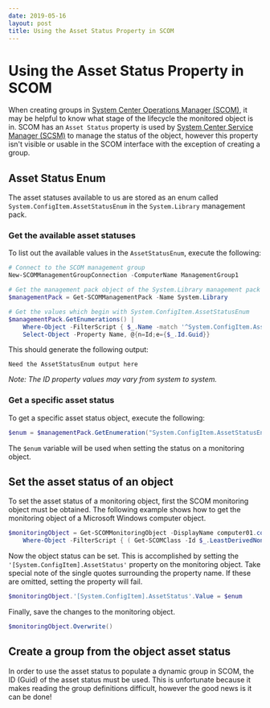 ```yaml
---
date: 2019-05-16
layout: post
title: Using the Asset Status Property in SCOM
---
```


# Using the Asset Status Property in SCOM

When creating groups in [System Center Operations Manager (SCOM)](https://docs.microsoft.com/system-center/scom/welcome), it may be helpful to know what stage of the lifecycle the monitored object is in. SCOM has an `Asset Status` property is used by [System Center Service Manager (SCSM)](https://docs.microsoft.com/system-center/scsm) to manage the status of the object, however this property isn't visible or usable in the SCOM interface with the exception of creating a group.

## Asset Status Enum

The asset statuses available to us are stored as an enum called `System.ConfigItem.AssetStatusEnum` in the `System.Library` management pack.

### Get the available asset statuses

To list out the available values in the `AssetStatusEnum`, execute the following:

```PowerShell
# Connect to the SCOM management group
New-SCOMManagementGroupConnection -ComputerName ManagementGroup1

# Get the management pack object of the System.Library management pack
$managementPack = Get-SCOMManagementPack -Name System.Library

# Get the values which begin with System.ConfigItem.AssetStatusEnum
$managementPack.GetEnumerations() |
    Where-Object -FilterScript { $_.Name -match '^System.ConfigItem.AssetStatusEnum' } |
    Select-Object -Property Name, @{n=Id;e={$_.Id.Guid}}
```

This should generate the following output:

```output
Need the AssetStatusEnum output here
```

_*Note*: The ID property values may vary from system to system._

### Get a specific asset status

To get a specific asset status object, execute the following:

```PowerShell
$enum = $managementPack.GetEnumeration("System.ConfigItem.AssetStatusEnum.Deployed")
```

The `$enum` variable will be used when setting the status on a monitoring object.

## Set the asset status of an object

To set the asset status of a monitoring object, first the SCOM monitoring object must be obtained. The following example shows how to get the monitoring object of a Microsoft Windows computer object.

```PowerShell
$monitoringObject = Get-SCOMMonitoringObject -DisplayName computer01.contoso.com |
    Where-Object -FilterScript { ( Get-SCOMClass -Id $_.LeastDerivedNonAbstractMonitoringClassId ).Name -eq 'Microsoft.Windows.Computer' }
```

Now the object status can be set. This is accomplished by setting the `'[System.ConfigItem].AssetStatus'` property on the monitoring object. Take special note of the single quotes surrounding the property name. If these are omitted, setting the property will fail.

```PowerShell
$monitoringObject.'[System.ConfigItem].AssetStatus'.Value = $enum
```

Finally, save the changes to the monitoring object.

```PowerShell
$monitoringObject.Overwrite()
```

## Create a group from the object asset status

In order to use the asset status to populate a dynamic group in SCOM, the ID (Guid) of the asset status must be used. This is unfortunate because it makes reading the group definitions difficult, however the good news is it can be done!
